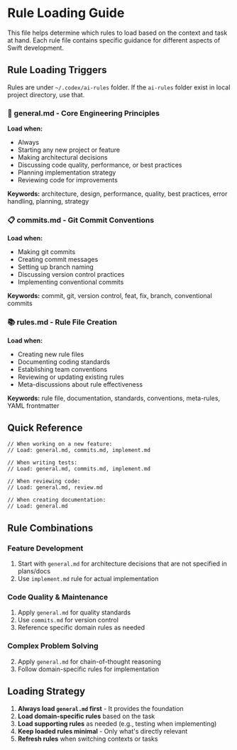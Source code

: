# Rule Loading Guide

This file helps determine which rules to load based on the context and task at hand. Each rule file contains specific guidance for different aspects of Swift development.

## Rule Loading Triggers

Rules are under `~/.codex/ai-rules` folder. If the `ai-rules` folder exist in local project directory, use that.

### 📝 general.md - Core Engineering Principles
**Load when:**
- Always
- Starting any new project or feature
- Making architectural decisions
- Discussing code quality, performance, or best practices
- Planning implementation strategy
- Reviewing code for improvements

**Keywords:** architecture, design, performance, quality, best practices, error handling, planning, strategy

### 📋 commits.md - Git Commit Conventions
**Load when:**
- Making git commits
- Creating commit messages
- Setting up branch naming
- Discussing version control practices
- Implementing conventional commits

**Keywords:** commit, git, version control, feat, fix, branch, conventional commits

### 📚 rules.md - Rule File Creation
**Load when:**
- Creating new rule files
- Documenting coding standards
- Establishing team conventions
- Reviewing or updating existing rules
- Meta-discussions about rule effectiveness

**Keywords:** rule file, documentation, standards, conventions, meta-rules, YAML frontmatter

## Quick Reference

```code
// When working on a new feature:
// Load: general.md, commits.md, implement.md

// When writing tests:
// Load: general.md, commits.md, implement.md

// When reviewing code:
// Load: general.md, review.md

// When creating documentation:
// Load: general.md
```

## Rule Combinations

### Feature Development
1. Start with `general.md` for architecture decisions that are not specified in plans/docs
2. Use `implement.md` rule for actual implementation

### Code Quality & Maintenance
1. Apply `general.md` for quality standards
2. Use `commits.md` for version control
3. Reference specific domain rules as needed

### Complex Problem Solving
2. Apply `general.md` for chain-of-thought reasoning
3. Follow domain-specific rules for implementation

## Loading Strategy

1. **Always load `general.md` first** - It provides the foundation
2. **Load domain-specific rules** based on the task
3. **Load supporting rules** as needed (e.g., testing when implementing)
4. **Keep loaded rules minimal** - Only what's directly relevant
5. **Refresh rules** when switching contexts or tasks

